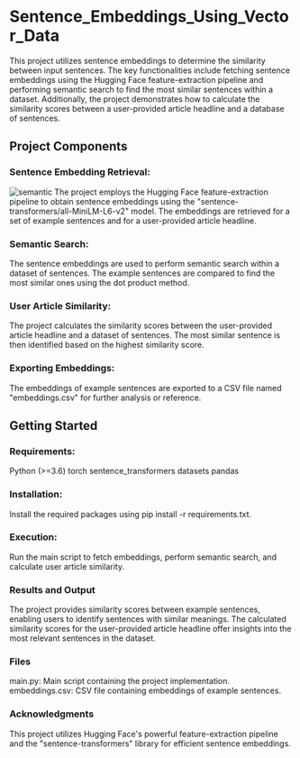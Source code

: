 # Sentence_Embeddings_Using_Vector_Data
This project utilizes sentence embeddings to determine the similarity between input sentences. The key functionalities include fetching sentence embeddings using the Hugging Face feature-extraction pipeline and performing semantic search to find the most similar sentences within a dataset. Additionally, the project demonstrates how to calculate the similarity scores between a user-provided article headline and a database of sentences.

## Project Components
### Sentence Embedding Retrieval:

![semantic](https://github.com/Anjureddyk/Sentence_Embeddings_Using_Vector_Data/assets/109125485/b34eaac5-4878-49b7-872c-47ad36e511c9)
The project employs the Hugging Face feature-extraction pipeline to obtain sentence embeddings using the "sentence-transformers/all-MiniLM-L6-v2" model.
The embeddings are retrieved for a set of example sentences and for a user-provided article headline.

### Semantic Search:
The sentence embeddings are used to perform semantic search within a dataset of sentences. The example sentences are compared to find the most similar ones using the dot product method.

### User Article Similarity:
The project calculates the similarity scores between the user-provided article headline and a dataset of sentences. The most similar sentence is then identified based on the highest similarity score.

### Exporting Embeddings:
The embeddings of example sentences are exported to a CSV file named "embeddings.csv" for further analysis or reference.

## Getting Started
### Requirements:
Python (>=3.6)
torch
sentence_transformers
datasets
pandas

### Installation:
Install the required packages using pip install -r requirements.txt.

### Execution:
Run the main script to fetch embeddings, perform semantic search, and calculate user article similarity.

### Results and Output
The project provides similarity scores between example sentences, enabling users to identify sentences with similar meanings.
The calculated similarity scores for the user-provided article headline offer insights into the most relevant sentences in the dataset.

### Files
main.py: Main script containing the project implementation.
embeddings.csv: CSV file containing embeddings of example sentences.

### Acknowledgments
This project utilizes Hugging Face's powerful feature-extraction pipeline and the "sentence-transformers" library for efficient sentence embeddings.

